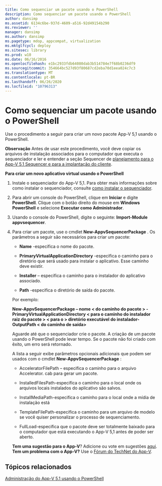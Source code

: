 ```yaml
---
title: Como sequenciar um pacote usando o PowerShell
description: Como sequenciar um pacote usando o PowerShell
author: dansimp
ms.assetid: 6134c6be-937d-4609-a516-92d49154b290
ms.reviewer: ''
manager: dansimp
ms.author: dansimp
ms.pagetype: mdop, appcompat, virtualization
ms.mktglfcycl: deploy
ms.sitesec: library
ms.prod: w10
ms.date: 06/16/2016
ms.openlocfilehash: e1bc2933fdb64080dab3b514784e7f68b0236df9
ms.sourcegitcommit: 354664bc527d93f80687cd2eba70d1eea024c7c3
ms.translationtype: MT
ms.contentlocale: pt-BR
ms.lasthandoff: 06/26/2020
ms.locfileid: "10796313"
---
```

# Como sequenciar um pacote usando o PowerShell


Use o procedimento a seguir para criar um novo pacote App-V 5,1 usando o PowerShell.

**Observação**  Antes de usar este procedimento, você deve copiar os arquivos de instalação associados para o computador que executa o sequenciador e ler e entender a seção Sequencer de [planejamento para o App-V 5,1 Sequencer e para a implantação do cliente](planning-for-the-app-v-51-sequencer-and-client-deployment.md).

 

**Para criar um novo aplicativo virtual usando o PowerShell**

1.  Instale o sequenciador do App-V 5,1. Para obter mais informações sobre como instalar o sequenciador, consulte [como instalar o sequenciador](how-to-install-the-sequencer-51beta-gb18030.md).

2.  Para abrir um console do PowerShell, clique em **Iniciar** e digite **PowerShell**. Clique com o botão direito do mouse em **Windows PowerShell** e selecione **Executar como Administrador**.

3.  Usando o console do PowerShell, digite o seguinte: **Import-Module appvsequencer**.

4.  Para criar um pacote, use o cmdlet **New-AppvSequencerPackage** . Os parâmetros a seguir são necessários para criar um pacote:

    -   **Name** -especifica o nome do pacote.

    -   **PrimaryVirtualApplicationDirectory** -especifica o caminho para o diretório que será usado para instalar o aplicativo. Esse caminho deve existir.

    -   **Installer** – especifica o caminho para o instalador do aplicativo associado.

    -   **Path** -especifica o diretório de saída do pacote.

    Por exemplo:

    **New-AppvSequencerPackage – nome &lt; do caminho do pacote &gt; -PrimaryVirtualApplicationDirectory &lt; para o caminho do instalador raiz do pacote &gt; &lt; para o &gt; diretório executável do instalador-OutputPath &lt; do caminho de saída&gt;**

    Aguarde até que o sequenciador crie o pacote. A criação de um pacote usando o PowerShell pode levar tempo. Se o pacote não foi criado com êxito, um erro será retornado.

    A lista a seguir exibe parâmetros opcionais adicionais que podem ser usados com o cmdlet **New-AppvSequencerPackage** :

    -   AcceleratorFilePath – especifica o caminho para o arquivo Accelerator. cab para gerar um pacote.

    -   InstalledFilesPath-especifica o caminho para o local onde os arquivos locais instalados do aplicativo são salvos.

    -   InstallMediaPath-especifica o caminho para o local onde a mídia de instalação está

    -   TemplateFilePath-especifica o caminho para um arquivo de modelo se você quiser personalizar o processo de sequenciamento.

    -   FullLoad-especifica que o pacote deve ser totalmente baixado para o computador que está executando o App-V 5,1 antes de poder ser aberto.

    **Tem uma sugestão para o App-V**? Adicione ou vote em sugestões [aqui](http://appv.uservoice.com/forums/280448-microsoft-application-virtualization). **Tem um problema com o App-V?** Use o [Fórum do TechNet do App-V](https://social.technet.microsoft.com/Forums/home?forum=mdopappv).

## Tópicos relacionados


[Administração do App-V 5.1 usando o PowerShell](administering-app-v-51-by-using-powershell.md)

 

 





